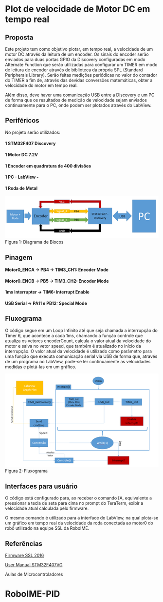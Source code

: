 # Plot de velocidade de Motor DC em tempo real
## Proposta
Este projeto tem como objetivo plotar, em tempo real, a velocidade de um motor DC através da leitura de um encoder. Os sinais do encoder
serão enviados para duas portas GPIO da Discovery configuradas em modo Alternate Function que serão utilizadas para configurar um TIMER em
modo de leitura de encoder através de biblioteca da própria SPL (Standard Peripherals Library). Serão feitas medições periódicas no valor
do contador do TIMER a fim de, através das devidas conversões matemáticas, obter a velocidade do motor em tempo real.

Além disso, deve haver uma comunicação USB entre a Discovery e um PC de forma que os resultados de medição de velocidade sejam enviados 
continuamente para o PC, onde podem ser plotados através do LabView.

## Periféricos
No projeto serão utilizados:
#### 1 STM32F407 Discovery
#### 1 Motor DC 7.2V
#### 1 Encoder em quadratura de 400 divisões
#### 1 PC - LabView -
#### 1 Roda de Metal

![Diagrama de Blocos](DiagBlocosuC.PNG)
Figura 1: Diagrama de Blocos

## Pinagem
#### Motor0_ENCA -> PB4 -> TIM3_CH1: Encoder Mode
#### Motor0_ENCB -> PB5 -> TIM3_CH2: Encoder Mode
#### 1ms Interrupter -> TIM6: Interrupt Enable
#### USB Serial -> PA11 e PB12: Special Mode

## Fluxograma
O código segue em um Loop Infinito até que seja chamada a interrupção do Timer 6, que acontece a cada 1ms, chamando a função controle que atualiza os vetores encoderCount, calcula o valor atual da velocidade do motor e salva no vetor speed, que também é atualizado no início da interrupção. O valor atual da velocidade é utilizado como parâmetro para uma função que executa comunicação serial via USB de forma que, através de um programa no LabView, pode-se ler continuamente as velocidades medidas e plotá-las em um gráfico.

![Fluxograma](Fluxograma.PNG)
Figura 2: Fluxograma

## Interfaces para usuário
O código está configurado para, ao receber o comando \[A, equivalente a pressionar a tecla de seta para cima no prompt do TeraTerm, exibir a velocidade atual calculada pelo firmware. 

O mesmo comando é utilizado para a interface do LabView, na qual plota-se um gráfico em tempo real da velocidade da roda conectada ao motor0 do robô utilizado na equipe SSL da RoboIME.

## Referências
[Firmware SSL 2016](https://github.com/roboime/roboime-firmware)

[User Manual STM32F407VG](http://www.st.com/content/ccc/resource/technical/document/user_manual/70/fe/4a/3f/e7/e1/4f/7d/DM00039084.pdf/files/DM00039084.pdf/jcr:content/translations/en.DM00039084.pdf)

Aulas de Microcontroladores
# RoboIME-PID
